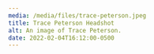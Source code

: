 ```yaml
---
media: /media/files/trace-peterson.jpeg
title: Trace Peterson Headshot
alt: An image of Trace Peterson.
date: 2022-02-04T16:12:00-0500
---
```

